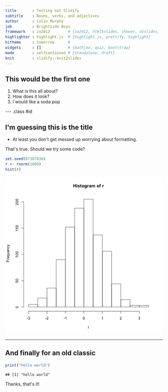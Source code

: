 ```yaml
---
title       : Testing out Slidify
subtitle    : Nouns, verbs, and adjectives
author      : Colin Murphy
job         : Brightside Boys
framework   : io2012        # {io2012, html5slides, shower, dzslides, ...}
highlighter : highlight.js  # {highlight.js, prettify, highlight}
hitheme     : tomorrow      # 
widgets     : []            # {mathjax, quiz, bootstrap}
mode        : selfcontained # {standalone, draft}
knit        : slidify::knit2slides
---
```


## This would be the first one

1. What is this all about?
2. How does it look?
3. I would like a soda pop

--- .class #id 

## I'm guessing this is the title
* At least you don't get messed up worrying about formatting.

That's true. Should we try some code?

```r
set.seed(87367836)
r <- rnorm(1000)
hist(r)
```

![plot of chunk unnamed-chunk-1](assets/fig/unnamed-chunk-1-1.png) 

---

## And finally for an old classic

```r
print("hello world")
```

```
## [1] "hello world"
```

Thanks, that's it!




